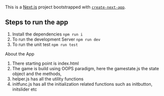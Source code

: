 This is a [Next.js](https://nextjs.org/) project bootstrapped with [`create-next-app`](https://github.com/vercel/next.js/tree/canary/packages/create-next-app).

## Steps to run the app

1. Install the dependencies
   `npm run i`
2. To run the development Server
   `npm run dev`
3. To run the unit test
   `npm run test`

About the App

1. There starting point is index.html
2. The game is build using OOPS paradigm, here the gamestate.js the state object and the methods,
3. helper.js has all the utility functions
4. initfunc.js has all the initialization related functions such as initbutton, initslider etc
